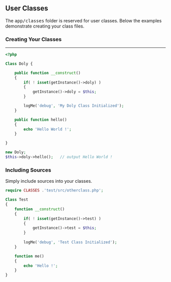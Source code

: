 ## User Classes

The <kbd>app/classes</kbd> folder is reserved for user classes. Below the examples demonstrate creating your class files.

### Creating Your Classes

------

```php
<?php

Class Doly {

    public function __construct()
    {
        if( ! isset(getInstance()->doly) )
        {
            getInstance()->doly = $this;
        }

        logMe('debug', 'My Doly Class Initialized');
    }

    public function hello()
    {
        echo 'Hello World !';
    }

}

new Doly;
$this->doly->hello();   // output Hello World !
```

### Including Sources

Simply include sources into your classes.

```php
require CLASSES .'test/src/otherclass.php';

Class Test
{
    function __construct()
    {
        if( ! isset(getInstance()->test) )
        {
            getInstance()->test = $this;
        }
        
        logMe('debug', 'Test Class Initialized');
    }

    function me()
    {
        echo 'Hello !';
    }
}
```